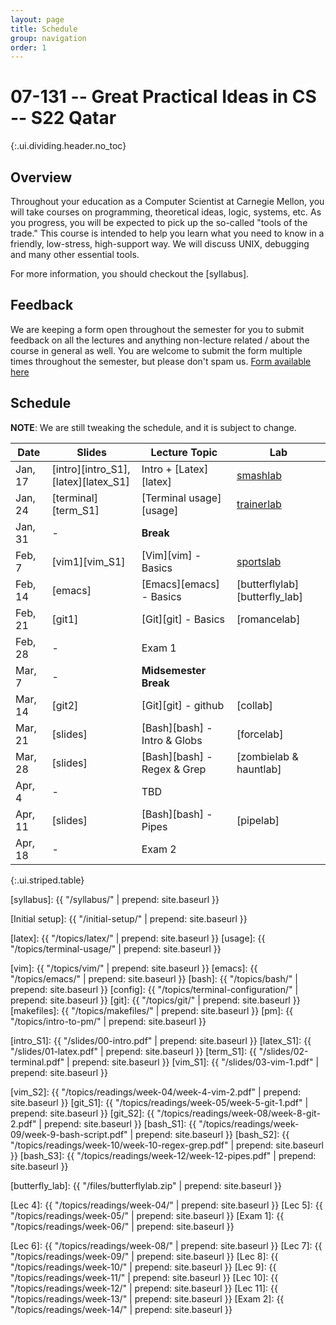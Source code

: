 ```yaml
---
layout: page
title: Schedule
group: navigation
order: 1
---
```


# 07-131 -- Great Practical Ideas in CS -- S22 Qatar
{:.ui.dividing.header.no_toc}

## Overview

Throughout your education as a Computer Scientist at Carnegie Mellon, you will
take courses on programming, theoretical ideas, logic, systems, etc. As you
progress, you will be expected to pick up the so-called "tools of the trade."
This course is intended to help you learn what you need to know in a friendly,
low-stress, high-support way. We will discuss UNIX, debugging and many
other essential tools.

For more information, you should checkout the [syllabus].

## Feedback
We are keeping a form open throughout the semester for you to submit
feedback on all the lectures and anything non-lecture related / about the course in
general as well. You are welcome to submit the form multiple times throughout
the semester, but please don't spam us.
[Form available here](https://forms.gle/JLyQorecHPAtjcr1A)



## Schedule

**NOTE**: We are still tweaking the schedule, and it is subject to change.

| Date     | Slides                | Lecture Topic               | Lab                     |
| ----     | ------                | -------------               | ---                     |
| Jan, 17  | [intro][intro_S1],[latex][latex_S1] | Intro + [Latex][latex] | [smashlab][latex_lab] |
| Jan, 24  | [terminal][term_S1]   | [Terminal usage][usage]     | [trainerlab][term_lab]  |
| Jan, 31  |   -                   | __Break__                   |                         |
| Feb, 7   | [vim1][vim_S1]        | [Vim][vim] - Basics         | [sportslab][sports_lab] |
| Feb, 14  | [emacs]                | [Emacs][emacs] - Basics       | [butterflylab][butterfly_lab]             |
| Feb, 21  | [git1]                | [Git][git] - Basics         | [romancelab]            |
| Feb, 28  |   -                   | Exam 1                      |                         |
| Mar, 7   |   -                   | __Midsemester Break__       |                         |
| Mar, 14  | [git2]                | [Git][git] - github         | [collab]                |
| Mar, 21  | [slides]              | [Bash][bash] - Intro & Globs| [forcelab]              |
| Mar, 28  | [slides]              | [Bash][bash] - Regex & Grep | [zombielab & hauntlab]  |
| Apr, 4   |   -                   | TBD                         |                         |
| Apr, 11  | [slides]              | [Bash][bash] - Pipes        | [pipelab]               |
| Apr, 18  |   -                   | Exam 2                      |                         |
{:.ui.striped.table}


<!--
## Office hours

Eduardo Feo-Flushing:

Giselle Reis:
-->

<!--
## How to use this site

This site is broken up into a number of _Topics_ which are further broken up
into _Lessons_. One topic in particular relates directly to the assignments in
this class: Readings. The "Readings" topic is where you can find links to
the the lessons that will be useful for solving that week's lab.

In general, there are more lesson pages than there are labs. You will only be
assessed on your knowledge of those that relate to solving the labs. The others
are there as additional resources.
-->

[syllabus]: {{ "/syllabus/" | prepend: site.baseurl }}

<!-- TODO: remove this page -->
[Initial setup]: {{ "/initial-setup/" | prepend: site.baseurl }}

<!-- Topic pages -->
[latex]:     {{ "/topics/latex/"                  | prepend: site.baseurl }}
[usage]:     {{ "/topics/terminal-usage/"         | prepend: site.baseurl }}

[vim]:       {{ "/topics/vim/"                    | prepend: site.baseurl }}
[emacs]:       {{ "/topics/emacs/"                    | prepend: site.baseurl }}
[bash]:      {{ "/topics/bash/"                   | prepend: site.baseurl }}
[config]:    {{ "/topics/terminal-configuration/" | prepend: site.baseurl }}
[git]:       {{ "/topics/git/"                    | prepend: site.baseurl }}
[makefiles]: {{ "/topics/makefiles/"              | prepend: site.baseurl }}
[pm]:        {{ "/topics/intro-to-pm/"            | prepend: site.baseurl }}

<!-- Slides -->
[intro_S1]: {{ "/slides/00-intro.pdf" | prepend: site.baseurl }}
[latex_S1]: {{ "/slides/01-latex.pdf" | prepend: site.baseurl }}
[term_S1]:  {{ "/slides/02-terminal.pdf" | prepend: site.baseurl }}
[vim_S1]:   {{ "/slides/03-vim-1.pdf" | prepend: site.baseurl }}

[vim_S2]:   {{ "/topics/readings/week-04/week-4-vim-2.pdf" | prepend: site.baseurl }}
[git_S1]:   {{ "/topics/readings/week-05/week-5-git-1.pdf" | prepend: site.baseurl }}
[git_S2]:   {{ "/topics/readings/week-08/week-8-git-2.pdf" | prepend: site.baseurl }}
[bash_S1]:  {{ "/topics/readings/week-09/week-9-bash-script.pdf" | prepend: site.baseurl }}
[bash_S2]:  {{ "/topics/readings/week-10/week-10-regex-grep.pdf" | prepend: site.baseurl }}
[bash_S3]:  {{ "/topics/readings/week-12/week-12-pipes.pdf" | prepend: site.baseurl }}

<!-- Labs -->
[latex_lab]: https://autolab.andrew.cmu.edu/courses/07131q-s22/assessments/smashlab
[term_lab]: https://autolab.andrew.cmu.edu/courses/07131q-s22/assessments/trainerlab
[sports_lab]: https://autolab.andrew.cmu.edu/courses/07131q-s22/assessments/sportslab
[butterfly_lab]: {{ "/files/butterflylab.zip" | prepend: site.baseurl }}

<!-- Weekly pages/readings -->
<!-- TODO: remove these folders and pages within them once the content
is merged in the appropriate topics folder -->
[Lec 4]:  {{ "/topics/readings/week-04/"  | prepend: site.baseurl }}
[Lec 5]:  {{ "/topics/readings/week-05/"  | prepend: site.baseurl }}
[Exam 1]: {{ "/topics/readings/week-06/"  | prepend: site.baseurl }}
<!-- [Week 7]:  {{ "/topics/readings/week-07/"  | prepend: site.baseurl }} nothing here -->
[Lec 6]:  {{ "/topics/readings/week-08/"  | prepend: site.baseurl }}
[Lec 7]:  {{ "/topics/readings/week-09/"  | prepend: site.baseurl }}
[Lec 8]:  {{ "/topics/readings/week-10/" | prepend: site.baseurl }}
[Lec 9]:  {{ "/topics/readings/week-11/" | prepend: site.baseurl }}
[Lec 10]: {{ "/topics/readings/week-12/" | prepend: site.baseurl }}
[Lec 11]: {{ "/topics/readings/week-13/" | prepend: site.baseurl }}
[Exam 2]: {{ "/topics/readings/week-14/" | prepend: site.baseurl }}


<!-- Extratation pages/slides -->
<!--
[latexresume]: {{ "/topics/extratations/latexresume/" | prepend: site.baseurl }}
[tmux]: {{ "/topics/extratations/tmux/" | prepend: site.baseurl }}
[cicd]: {{ "/topics/extratations/githubactions/" | prepend: site.baseurl }}
[wdw]: {{ "/topics/extratations/wdw/" | prepend: site.baseurl }}
[giturl]: {{ "/topics/extratations/githuburlshortener/" | prepend: site.baseurl }}
[bitcoin]: {{ "/topics/extratations/bitcoin/" | prepend: site.baseurl }}
[dotfiles]: {{ "/topics/extratations/dotfiles/" | prepend: site.baseurl }}
[pm]: {{ "/topics/extratations/pm/" | prepend: site.baseurl }}
[cc]: {{ "/topics/extratations/crashcourse/" | prepend: site.baseurl }}
[summer]: {{ "/topics/extratations/summer/" | prepend: site.baseurl }}
[vscode]: {{ "/topics/extratations/vscode/" | prepend: site.baseurl }}
[interview]: {{ "/topics/extratations/interview/" | prepend: site.baseurl }}
[umlood]: {{ "/topics/extratations/umlood/" | prepend: site.baseurl }}
[resumereview]: {{ "/topics/extratations/resumereview/" | prepend: site.baseurl }}
-->
